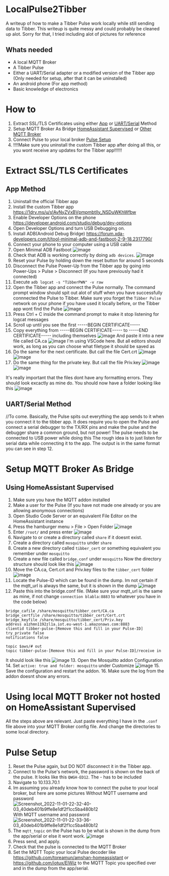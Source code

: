 # LocalPulse2Tibber
A writeup of how to make a Tibber Pulse work locally while still sending data to Tibber.
This writeup is quite messy and could probably be cleaned up alot. Sorry for that, I tried including alot of pictures for reference

## Whats needed
- A local MQTT Broker
- A Tibber Pulse
- Either a UART/Serial adapter or a modified version of the Tibber app (Only needed for setup, after that it can be uninstalled)
- An android phone (For app method)
- Basic knowledge of electronics

# How to
1. Extract SSL/TLS Certificates using either [App](#app-method) or [UART/Serial](#uartserial-method) Method
2. Setup MQTT Broker As Bridge [HomeAssistant Supervised](#setup-mqtt-broker-as-bridge) or [Other MQTT Broker](#using-local-mqtt-broker-not-hosted-on-homeassistant-supervised)
3. Connect Pulse to your local broker [Pulse Setup](#pulse-setup)
4. !!!!Make sure you uninstall the custom Tibber app after doing all this, or you wont receive any updates for the Tibber app!!!!!!

# Extract SSL/TLS Certificates
## App Method
1. Uninstall the official Tibber app
2. Install the custom Tibber app https://1drv.ms/u/s!AvNyZVxBVpmpmbtIly_NSDuWKhWfbw
3. Enable Developer Options on the phone https://developer.android.com/studio/debug/dev-options
4. Open Developer Options and turn USB Debugging on.
5. Install ADB(Android Debug Bridge) https://forum.xda-developers.com/t/tool-minimal-adb-and-fastboot-2-9-18.2317790/
6. Connect your phone to your computer using a USB cable
7. Open Minimal ADB Fastboot
![image](https://user-images.githubusercontent.com/7550920/199311336-8740d6c0-4cf7-498a-a08f-d5683a12daef.png)
8. Check that ADB is working correctly by doing `adb devices`.
![image](https://user-images.githubusercontent.com/7550920/199311634-acd73d87-32f6-41b9-b913-df0e3960ce81.png)
9. Reset your Pulse by holding down the reset button for around 5 seconds
10. Disconnect the Pulse Power-Up from the Tibber app by going into Power-Ups > Pulse > Disconnect (If you have previously had it connected)
11. Execute `adb logcat -s "TibberPWN" -v raw`
12. Open the Tibber app and connect the Pulse normally. The command prompt window should spit out alot of stuff when you have successfully connnected the Pulse to Tibber. Make sure you forget the `Tibber Pulse` network on your phone if you have used it locally before, or the Tibber app wont find the Pulse
![image](https://user-images.githubusercontent.com/7550920/199313661-2bd75a1a-da6f-4d18-82b0-c25fed2a11c5.png)
13. Press Ctrl + C inside the command prompt to make it stop listening for logcat messages
14. Scroll up until you see the first -----BEGIN CERTIFICATE-----
15. Copy everything from -----BEGIN CERTIFICATE----- to -----END CERTIFICATE----- including themselves ![image](https://user-images.githubusercontent.com/7550920/199314779-1e1bebd6-746c-4068-ae12-b45e0f3e8665.png) 
And paste it into a new file called CA.ca
![image](https://user-images.githubusercontent.com/7550920/199314987-33924d01-3957-4b79-bf7d-60bee55a292f.png)
I'm using VSCode here. But all editors should work, as long as you can choose what filetype it should be saved as
16. Do the same for the next certificate. But call the file Cert.crt
![image](https://user-images.githubusercontent.com/7550920/199315754-7bc944cf-f261-45b4-9081-d2afc137827b.png)
![image](https://user-images.githubusercontent.com/7550920/199316395-20319b27-e132-4415-aec0-c8ba923d9709.png)
17. Do the same thing for the private key. But call the file Priv.key
![image](https://user-images.githubusercontent.com/7550920/199316041-fd7cd324-4e45-4541-b484-9874313a4433.png)
![image](https://user-images.githubusercontent.com/7550920/199316459-79fe3035-195d-474f-aa8c-d10d47946078.png)

It's really important that the files dont have any formatting errors. They should look excactly as mine do.
You should now have a folder looking like this
![image](https://user-images.githubusercontent.com/7550920/199316687-f7bc972e-109c-4ed8-ac8a-710cb4f68d83.png)
## UART/Serial Method
//To come. Basically, the Pulse spits out everything the app sends to it when you connect it to the tibber app. It does require you to open the Pulse and connect a serial debugger to the TX/RX pins and make the pulse and the debugger share a common ground, but not power! The pulse needs to be connected to USB power while doing this The rough idea is to just listen for serial data while connecting it to the app. The output is in the same format you can see in step 12.

# Setup MQTT Broker As Bridge

## Using HomeAssistant Supervised
1. Make sure you have the MQTT addon installed
2. Make a user for the Pulse (If you have not made one already or you are allowing anonymous connections)
3. Open Studio Code Server or an equivalent File Editor on the HomeAssistant instance
4. Press the hamburger menu > File > Open Folder 
![image](https://user-images.githubusercontent.com/7550920/199342156-9585817d-3611-4f94-92b5-8e469a6f5890.png)
5. Enter `/root/` and press enter
![image](https://user-images.githubusercontent.com/7550920/199342265-46d148c6-8afb-46fa-b089-f7942b4c9d99.png)
6. Navigate to or create a directory called `share` if it doesnt exist.
7. Create a directory called `mosquitto` under `share`
8. Create a new directory called `tibber_cert` or something equivalent you remember under `mosquitto`
9. Create a new file called `bridge.conf` under `mosquitto`
Now the directory structure should look like this
![image](https://user-images.githubusercontent.com/7550920/199342856-16bedba8-b268-426b-9529-9a31be1e882f.png)
10. Move the CA.ca, Cert.crt and Priv.key files to the `tibber_cert` folder
![image](https://user-images.githubusercontent.com/7550920/199343069-aa4e202d-adbd-4c41-a564-e8bc1d17ce42.png)
11. Locate the Pulse-ID which can be found in the dump. Im not certain if the mqtt_url is always the same, but it is shown in the dump
![image](https://user-images.githubusercontent.com/7550920/199344323-614b9613-6dce-469c-ad3e-930783f23e0a.png)
12. Paste this into the bridge.conf file. (Make sure your mqtt_url is the same as mine, if not change `connection blabla:8883` to whatever you have in the code below) 
```connection bridge-to-tibber
bridge_cafile /share/mosquitto/tibber_cert/CA.ca
bridge_certfile /share/mosquitto/tibber_cert/Cert.crt
bridge_keyfile /share/mosquitto/tibber_cert/Priv.key
address a1zhmn1192zl1a.iot.eu-west-1.amazonaws.com:8883
clientid tibber-pulse-[Remove this and fill in your Pulse-ID]
try_private false
notifications false

topic $aws/# out
topic tibber-pulse-[Remove this and fill in your Pulse-ID]/receive in
``` 
It should look like this
![image](https://user-images.githubusercontent.com/7550920/199347703-a9374796-d92a-4317-a0f0-2240ca7ea236.png)
13. Open the Mosquitto addon Configuration
14. Set `active: true and folder: mosquitto` under Customize
![image](https://user-images.githubusercontent.com/7550920/199340791-758b5b1b-eae0-48cd-9631-88d64a8d0f96.png)
15. Save the configuration and restart the addon.
16. Make sure the log from the addon doesnt show any errors.

# Using local MQTT Broker not hosted on HomeAssistant Supervised
All the steps above are relevant. Just paste everything I have in the `.conf` file above into your MQTT Broker config file. And change the directories to some local directory.

# Pulse Setup
1. Reset the Pulse again, but DO NOT disconnect it in the Tibber app.
2. Connect to the Pulse's network, the password is shown on the back of the pulse. It looks like this `QWGH-ED12`. The - has to be included
3. Navigate to 10.133.70.1
4. Im assuming you already know how to connect the pulse to your local broker, but here are some pictures
Without MQTT username and password
![Screenshot_2022-11-01-22-32-40-03_40deb401b9ffe8e1df2f1cc5ba480b12](https://user-images.githubusercontent.com/7550920/199346611-61be22b1-a051-4e17-9bd3-0b092fbb002e.jpg)
With MQTT username and password
![Screenshot_2022-11-01-22-33-36-03_40deb401b9ffe8e1df2f1cc5ba480b12](https://user-images.githubusercontent.com/7550920/199346519-cf30afd7-6c6b-4dd6-bb6c-89f96b287d06.jpg)
5. The `mqtt_topic` on the Pulse has to be what is shown in the dump from the app/serial or else it wont work.
![image](https://user-images.githubusercontent.com/7550920/199346877-63ac2245-287b-47a9-be08-352fd2c4177c.png)
6. Press send, and apply.
7. Check that the pulse is connected to the MQTT Broker
8. Set the MQTT Topic your local Pulse decoder like https://github.com/toreamun/amshan-homeassistant or https://github.com/iotux/ElWiz to the MQTT Topic you specified over and in the dump from the app/serial.
